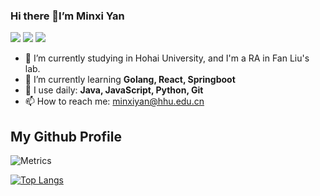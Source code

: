 ### Hi there 👋I’m Minxi Yan
![](https://komarev.com/ghpvc/?username=Yan0613&color=brightgreen)
![](https://img.shields.io/badge/dynamic/json?color=brightgreen&label=stars&query=%24.stars&url=https%3A%2F%2Fapi.github-star-counter.workers.dev%2Fuser%2FYan0613)
![](https://img.shields.io/github/followers/Yan0613?color=brightgreen)  
- 🔭 I’m currently studying in Hohai University, and I'm a RA in Fan Liu's lab.  
- 🌱 I’m currently learning **Golang, React, Springboot**  
- 🚀 I use daily: **Java, JavaScript, Python, Git**  
- 📫 How to reach me: minxiyan@hhu.edu.cn

## My Github Profile
![Metrics](https://metrics.lecoq.io/Yan0613?template=classic&base=header%2C%20activity%2C%20community%2C%20repositories%2C%20metadata&base.indepth=false&base.hireable=false&base.skip=false&config.timezone=Asia%2FShanghai)
<!-- ![Anurag's GitHub stats](https://github-readme-stats.vercel.app/api?username=Yan0613&show_icons=true) -->
[![Top Langs](https://github-readme-stats.vercel.app/api/top-langs/?username=Yan0613&layout=compact)](https://github.com/Yan0613/github-readme-stats)
